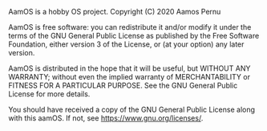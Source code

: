 AamOS is a hobby OS project.
Copyright (C) 2020 Aamos Pernu

AamOS is free software: you can redistribute it and/or modify
it under the terms of the GNU General Public License as published by
the Free Software Foundation, either version 3 of the License, or
(at your option) any later version.
 
AamOS is distributed in the hope that it will be useful,
but WITHOUT ANY WARRANTY; without even the implied warranty of
MERCHANTABILITY or FITNESS FOR A PARTICULAR PURPOSE.  See the
GNU General Public License for more details.
 
You should have received a copy of the GNU General Public License
along with this aamOS.  If not, see <https://www.gnu.org/licenses/>.
